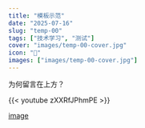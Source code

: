 ```yaml
---
title: "模板示范"
date: "2025-07-16"
slug: "temp-00"
tags: ["技术学习", "测试"]
cover: "images/temp-00-cover.jpg"
icon: "📁"
images: ["images/temp-00-cover.jpg"]
---
```

为何留言在上方？



{{< youtube zXXRfJPhmPE >}}


[image](https://prod-files-secure.s3.us-west-2.amazonaws.com/112d0858-5090-4d34-a606-b75eb8d65fd2/b110fffe-d8dc-4f51-990e-749f6cc413f6/M2U00785.mpg?X-Amz-Algorithm=AWS4-HMAC-SHA256&X-Amz-Content-Sha256=UNSIGNED-PAYLOAD&X-Amz-Credential=ASIAZI2LB4663MVGMNBY%2F20250724%2Fus-west-2%2Fs3%2Faws4_request&X-Amz-Date=20250724T174936Z&X-Amz-Expires=3600&X-Amz-Security-Token=IQoJb3JpZ2luX2VjEAkaCXVzLXdlc3QtMiJHMEUCIQD5PV230B4CKoIGIZcnjBcZnJnVqYdr66gGrZnRbIeXdAIgD8goqqeflX0KnFOs766ucEPQRtC5W55v236g0FYX%2Bewq%2FwMIMRAAGgw2Mzc0MjMxODM4MDUiDIUBYXYAZneRM29YzircA4OB17QBsLJQvUMDnEv61ITqXezbl3rgpOWuybo1l3O3haTMXShOEFfA7wDiIciEFuxgBquNqzMo5LVno6%2BttGoW0HRwEI980Y9zBBJVicFptpOhy%2BKOECQQKueYVXZUwuBkRgI3I89popf6c4yEbhP%2Bt%2FbQhig6k7E%2FPo%2FjU2p1TTePwKYNINX6K68xwtBBBBElt00TXl%2FXz7lpGc6Ect36e5S2NNeM89LhhCTJbMyfuXRSgB9TZjGcCjUX%2FbrAfBnIfWz5R6576qDB%2BoWApb9tCqn8hUrLVXHgu%2Fc2C4cEytL1PeMBQzjR8FSgA6%2FHTEqo%2BOlqpx085c2uSEinbuxfFVdQcqIDuoQYBpeFAoAs0cPD7a%2FwhLAXzLXIMdglMFgN5MUWTx0cV4DYEVXiyRexy%2By%2FkcLTpvzjB027orquqFJkMSqbxW02rZ9yJylt2j9lODVKBsgiVN8v6MCvzSAFodT9WP6lOIMJHxRwdPAlIHiJDdRPLMRdBTn%2FKUyYg7zoIM1tkUSbGyaPhAlH%2FgTyfm%2Bteeif0j%2FQmYFs3cSkfTxS4Gy6wNHtTmRkiJCPzY3iCcM1KqOYxxLSaCNnVRV8BKck%2BIUCmzYFrzG2OGtIQJI9pSrI3qiNvyEQMJ67icQGOqUBl37v%2BTeRT59o9o3OVhEiUMIuTV88Fy8A8q3UgChUywBzCd4S9DA01MlFV20A5OP6xmpMQVAg4MiJSq2F%2FggD%2BvZlY1o2NIjqILgvIZHdDDxU96QSCdo%2FR%2FlrfSgn4cK5Z%2BsDUYtCDGsOVwmKzt8JPa%2BBi7L4yvV9uKPFj9FWUYe81ugyJ6PfmCGV1adnhr9r6P323OvDLIKobAtQJKydkea2Ntql&X-Amz-Signature=c51172c9734e60978421f113d306ca2bcd2fa6b9fc8c4f1205761c38d55167d5&X-Amz-SignedHeaders=host&x-amz-checksum-mode=ENABLED&x-id=GetObject)

